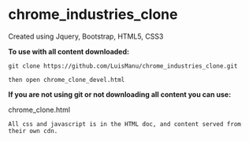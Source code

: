 # chrome_industries_clone
Created using Jquery, Bootstrap, HTML5, CSS3


<strong>To use with all content downloaded:</strong>

	git clone https://github.com/LuisManu/chrome_industries_clone.git
  
  	then open chrome_clone_devel.html
  
<p><strong>If you are not using git or not downloading all content you can use:</strong></p>
	chrome_clone.html
	
	All css and javascript is in the HTML doc, and content served from their own cdn.
